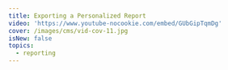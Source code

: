 ```yaml
---
title: Exporting a Personalized Report
video: 'https://www.youtube-nocookie.com/embed/GUbGipTqmDg'
cover: /images/cms/vid-cov-11.jpg
isNew: false
topics:
  - reporting
---
```

